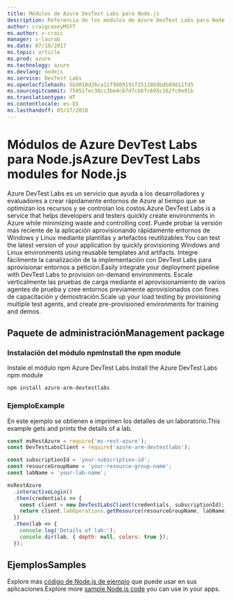 ```yaml
---
title: Módulos de Azure DevTest Labs para Node.js
description: Referencia de los módulos de Azure DevTest Labs para Node.js
author: craigcaseyMSFT
ms.author: v-craic
manager: v-laurab
ms.date: 07/18/2017
ms.topic: article
ms.prod: azure
ms.technology: azure
ms.devlang: nodejs
ms.service: DevTest Labs
ms.openlocfilehash: 5bd010d26ca11f9909191f25128b9bdb89811fd5
ms.sourcegitcommit: 75051fec38cc3be4cb7d7cb6fc695c162fc0e91b
ms.translationtype: HT
ms.contentlocale: es-ES
ms.lasthandoff: 05/17/2018
---
```

# <a name="azure-devtest-labs-modules-for-nodejs"></a><span data-ttu-id="d6552-103">Módulos de Azure DevTest Labs para Node.js</span><span class="sxs-lookup"><span data-stu-id="d6552-103">Azure DevTest Labs modules for Node.js</span></span>

<span data-ttu-id="d6552-104">Azure DevTest Labs es un servicio que ayuda a los desarrolladores y evaluadores a crear rápidamente entornos de Azure al tiempo que se optimizan los recursos y se controlan los costos.</span><span class="sxs-lookup"><span data-stu-id="d6552-104">Azure DevTest Labs is a service that helps developers and testers quickly create environments in Azure while minimizing waste and controlling cost.</span></span> <span data-ttu-id="d6552-105">Puede probar la versión más reciente de la aplicación aprovisionando rápidamente entornos de Windows y Linux mediante plantillas y artefactos reutilizables.</span><span class="sxs-lookup"><span data-stu-id="d6552-105">You can test the latest version of your application by quickly provisioning Windows and Linux environments using reusable templates and artifacts.</span></span> <span data-ttu-id="d6552-106">Integre fácilmente la canalización de la implementación con DevTest Labs para aprovisionar entornos a petición.</span><span class="sxs-lookup"><span data-stu-id="d6552-106">Easily integrate your deployment pipeline with DevTest Labs to provision on-demand environments.</span></span> <span data-ttu-id="d6552-107">Escale verticalmente las pruebas de carga mediante el aprovisionamiento de varios agentes de prueba y cree entornos previamente aprovisionados con fines de capacitación y demostración.</span><span class="sxs-lookup"><span data-stu-id="d6552-107">Scale up your load testing by provisioning multiple test agents, and create pre-provisioned environments for training and demos.</span></span>

## <a name="management-package"></a><span data-ttu-id="d6552-108">Paquete de administración</span><span class="sxs-lookup"><span data-stu-id="d6552-108">Management package</span></span>

### <a name="install-the-npm-module"></a><span data-ttu-id="d6552-109">Instalación del módulo npm</span><span class="sxs-lookup"><span data-stu-id="d6552-109">Install the npm module</span></span>

<span data-ttu-id="d6552-110">Instale el módulo npm Azure DevTest Labs.</span><span class="sxs-lookup"><span data-stu-id="d6552-110">Install the Azure DevTest Labs npm module</span></span>

```bash
npm install azure-arm-devtestlabs
```

### <a name="example"></a><span data-ttu-id="d6552-111">Ejemplo</span><span class="sxs-lookup"><span data-stu-id="d6552-111">Example</span></span>

<span data-ttu-id="d6552-112">En este ejemplo se obtienen e imprimen los detalles de un laboratorio.</span><span class="sxs-lookup"><span data-stu-id="d6552-112">This example gets and prints the details of a lab.</span></span>

```javascript
const msRestAzure = require('ms-rest-azure');
const DevTestLabsClient = require('azure-arm-devtestlabs');

const subscriptionId = 'your-subscription-id';
const resourceGroupName = 'your-resource-group-name';
const labName = 'your-lab-name';

msRestAzure
  .interactiveLogin()
  .then(credentials => {
    const client = new DevTestLabsClient(credentials, subscriptionId);
    return client.labOperations.getResource(resourceGroupName, labName);
  })
  .then(lab => {
    console.log('Details of lab:');
    console.dir(lab, { depth: null, colors: true });
  });


```

## <a name="samples"></a><span data-ttu-id="d6552-113">Ejemplos</span><span class="sxs-lookup"><span data-stu-id="d6552-113">Samples</span></span>

<span data-ttu-id="d6552-114">Explore más [código de Node.js de ejemplo](https://azure.microsoft.com/resources/samples/?platform=nodejs) que puede usar en sus aplicaciones.</span><span class="sxs-lookup"><span data-stu-id="d6552-114">Explore more [sample Node.js code](https://azure.microsoft.com/resources/samples/?platform=nodejs) you can use in your apps.</span></span>
